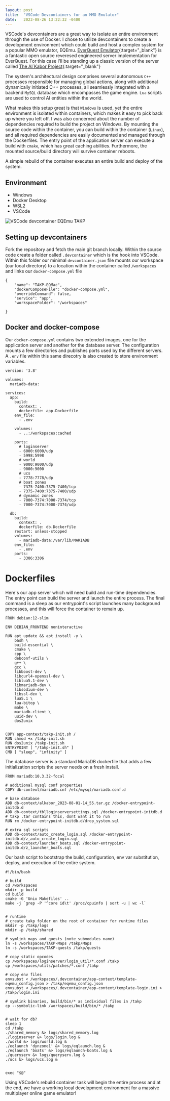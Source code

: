 ```yaml
---
layout: post
title:  "VSCode Devcontainers for an MMO Emulator"
date:   2023-08-26 13:22:32 -0400
---
```


VSCode's devcontainers are a great way to isolate an entire environment through the use of Docker. I chose to utilize devcontainers to create a development environment which could build and host a complex system for a popular MMO emulator, EQEmu. [EverQuest Emulator](https://docs.eqemu.io/){:target="_blank"} is a fantastic open source reveresed engineered server implementation for EverQuest. For this case I'll be standing up a classic version of the server called [The Al`Kabor Project](https://takproject.net/){:target="_blank"} 

The system's architectural design comprises several autonomous `C++` processes responsible for managing global actions, along with additional dynamically initiated C++ processes, all seamlessly integrated with a backend `MySQL` database which encompasses the game engine. `Lua` scripts are used to control AI entities within the world. 

What makes this setup great is that `Windows` is used, yet the entire environment is isolated within containers, which makes it easy to pick back up where you left off. I was also concerned about the number of dependencies required to build the project on Windows. By mounting the source code within the container, you can build within the container (`Linux`), and all required dependencies are easily documented and managed through the Dockerfiles. The entry point of the application server can execute a build with `cmake`, which has great caching abilities. Furthermore, the mounted source/build directory will survive container reboots.

A simple rebuild of the container executes an entire build and deploy of the system.

## Environment
- Windows
- Docker Desktop
- WSL2
- VSCode


![VSCode devcontainer EQEmu TAKP](/assets/20230826-devcontainer.png)

## Setting up devcontainers
Fork the repository and fetch the main git branch locally. Within the source code create a folder called `.devcontainer` which is the hook into VSCode. Within this folder our minimal `devcontainer.json` file mounts our workspace (our local directory) to a location within the container called `/workspaces` and links our `docker-compose.yml` file

```
{
    "name": "TAKP-EQMac",
    "dockerComposeFile": "docker-compose.yml",
    "overrideCommand": false,
    "service": "app",
    "workspaceFolder": "/workspaces"

}
```

## Docker and docker-compose
Our `docker-compose.yml` contains two extended images, one for the application server and another for the database server. The configuration mounts a few directories and publishes ports used by the different servers. A `.env` file within this same direcotry is also created to store environment variables.


```
version: '3.8'

volumes:
  mariadb-data:

services:
  app:
    build:
      context: .
      dockerfile: app.Dockerfile
    env_file:
      - .env

    volumes:
      - ..:/workspaces:cached

    ports:
      # loginserver
      - 6000:6000/udp
      - 5998:5998
      # world
      - 9000:9000/udp
      - 9000:9000
      # ucs
      - 7778:7778/udp
      # boat zones
      - 7375-7400:7375-7400/tcp
      - 7375-7400:7375-7400/udp
      # dynamic zones
      - 7000-7374:7000-7374/tcp
      - 7000-7374:7000-7374/udp

  db:
    build:
      context: .
      dockerfile: db.Dockerfile
    restart: unless-stopped
    volumes:
      - mariadb-data:/var/lib/MARIADB
    env_file:
      - .env
    ports:
      - 3306:3306
```

# Dockerfiles
Here's our app server which will need build and run-time dependencies. The entry point can build the server and launch the entire process. The final command is a sleep as our entrypoint's script launches many background processes, and this will force the container to remain up.


```
FROM debian:12-slim

ENV DEBIAN_FRONTEND noninteractive

RUN apt update && apt install -y \
    bash \
    build-essential \
    cmake \
    cpp \
    debconf-utils \
    g++ \
    gcc \
    libboost-dev \
    libcurl4-openssl-dev \
    liblua5.1-dev \
    libmariadb-dev \
    libsodium-dev \
    libssl-dev \
    lua5.1 \
    lua-bitop \
    make \
    mariadb-client \
    uuid-dev \
    dos2unix


COPY app-context/takp-init.sh /
RUN chmod +x /takp-init.sh
RUN dos2unix /takp-init.sh
ENTRYPOINT [ "/takp-init.sh" ]
CMD [ "sleep", "infinity" ]
```


The database server is a standard MariaDB dockerfile that adds a few initialization scripts the server needs on a fresh install.
```
FROM mariadb:10.3.32-focal

# additional mysql conf properties
COPY db-context/mariadb.cnf /etc/mysql/mariadb.conf.d

# base database
ADD db-context/alkabor_2023-08-01-14_55.tar.gz /docker-entrypoint-initdb.d
ADD db-context/tblloginserversettings.sql /docker-entrypoint-initdb.d
# takp .tar contains this, dont want it to run
RUN rm /docker-entrypoint-initdb.d/drop_system.sql

# extra sql scripts
ADD db-context/auto_create_login.sql /docker-entrypoint-initdb.d/z_auto_create_login.sql
ADD db-context/launcher_boats.sql /docker-entrypoint-initdb.d/z_launcher_boats.sql
```


Our bash script to bootstrap the build, configuration, env var substitution, deploy, and execution of the entire system.

```
#!/bin/bash

# build
cd /workspaces
mkdir -p build
cd build
cmake -G 'Unix Makefiles' ..
make -j `grep -P '^core id\t' /proc/cpuinfo | sort -u | wc -l`


# runtime
# create takp folder on the root of container for runtime files
mkdir -p /takp/logs
mkdir -p /takp/shared

# symlink maps and quests (note submodules name)
ln -s /workspaces/TAKP-Maps /takp/Maps
ln -s /workspaces/TAKP-quests /takp/quests

# copy static opcodes
cp /workspaces/loginserver/login_util/*.conf /takp
cp /workspaces/utils/patches/*.conf /takp

# copy env files
envsubst < /workspaces/.devcontainer/app-context/template-eqemu_config.json > /takp/eqemu_config.json
envsubst < /workspaces/.devcontainer/app-context/template-login.ini > /takp/login.ini

# symlink binaries, build/bin/* as individual files in /takp
cp --symbolic-link /workspaces/build/bin/* /takp


# wait for db?
sleep 1
cd /takp
./shared_memory &> logs/shared_memory.log
./loginserver &> logs/login.log &
./world &> logs/world.log &
./eqlaunch 'dynzone1' &> logs/eqlaunch.log &
./eqlaunch 'boats' &> logs/eqlaunch-boats.log &
./queryserv &> logs/queryserv.log &
./ucs &> logs/ucs.log &


exec "$@"
```


Using VSCode's rebuild container task will begin the entire process and at the end, we have a working local development environment for a massive multiplayer online game emulator!


